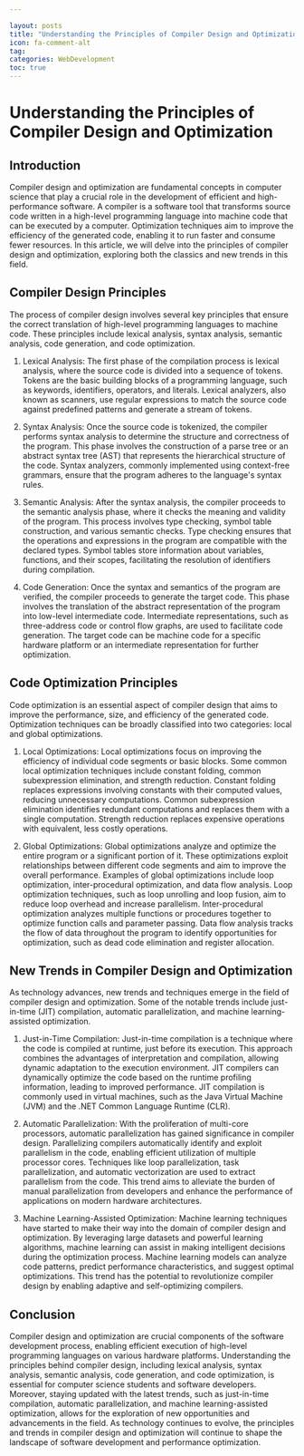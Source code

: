 ```yaml
---

layout: posts
title: "Understanding the Principles of Compiler Design and Optimization"
icon: fa-comment-alt
tag:      
categories: WebDevelopment
toc: true
---
```




# Understanding the Principles of Compiler Design and Optimization

## Introduction

Compiler design and optimization are fundamental concepts in computer science that play a crucial role in the development of efficient and high-performance software. A compiler is a software tool that transforms source code written in a high-level programming language into machine code that can be executed by a computer. Optimization techniques aim to improve the efficiency of the generated code, enabling it to run faster and consume fewer resources. In this article, we will delve into the principles of compiler design and optimization, exploring both the classics and new trends in this field.

## Compiler Design Principles

The process of compiler design involves several key principles that ensure the correct translation of high-level programming languages to machine code. These principles include lexical analysis, syntax analysis, semantic analysis, code generation, and code optimization.

1. Lexical Analysis: The first phase of the compilation process is lexical analysis, where the source code is divided into a sequence of tokens. Tokens are the basic building blocks of a programming language, such as keywords, identifiers, operators, and literals. Lexical analyzers, also known as scanners, use regular expressions to match the source code against predefined patterns and generate a stream of tokens.

2. Syntax Analysis: Once the source code is tokenized, the compiler performs syntax analysis to determine the structure and correctness of the program. This phase involves the construction of a parse tree or an abstract syntax tree (AST) that represents the hierarchical structure of the code. Syntax analyzers, commonly implemented using context-free grammars, ensure that the program adheres to the language's syntax rules.

3. Semantic Analysis: After the syntax analysis, the compiler proceeds to the semantic analysis phase, where it checks the meaning and validity of the program. This process involves type checking, symbol table construction, and various semantic checks. Type checking ensures that the operations and expressions in the program are compatible with the declared types. Symbol tables store information about variables, functions, and their scopes, facilitating the resolution of identifiers during compilation.

4. Code Generation: Once the syntax and semantics of the program are verified, the compiler proceeds to generate the target code. This phase involves the translation of the abstract representation of the program into low-level intermediate code. Intermediate representations, such as three-address code or control flow graphs, are used to facilitate code generation. The target code can be machine code for a specific hardware platform or an intermediate representation for further optimization.

## Code Optimization Principles

Code optimization is an essential aspect of compiler design that aims to improve the performance, size, and efficiency of the generated code. Optimization techniques can be broadly classified into two categories: local and global optimizations.

1. Local Optimizations: Local optimizations focus on improving the efficiency of individual code segments or basic blocks. Some common local optimization techniques include constant folding, common subexpression elimination, and strength reduction. Constant folding replaces expressions involving constants with their computed values, reducing unnecessary computations. Common subexpression elimination identifies redundant computations and replaces them with a single computation. Strength reduction replaces expensive operations with equivalent, less costly operations.

2. Global Optimizations: Global optimizations analyze and optimize the entire program or a significant portion of it. These optimizations exploit relationships between different code segments and aim to improve the overall performance. Examples of global optimizations include loop optimization, inter-procedural optimization, and data flow analysis. Loop optimization techniques, such as loop unrolling and loop fusion, aim to reduce loop overhead and increase parallelism. Inter-procedural optimization analyzes multiple functions or procedures together to optimize function calls and parameter passing. Data flow analysis tracks the flow of data throughout the program to identify opportunities for optimization, such as dead code elimination and register allocation.

## New Trends in Compiler Design and Optimization

As technology advances, new trends and techniques emerge in the field of compiler design and optimization. Some of the notable trends include just-in-time (JIT) compilation, automatic parallelization, and machine learning-assisted optimization.

1. Just-in-Time Compilation: Just-in-time compilation is a technique where the code is compiled at runtime, just before its execution. This approach combines the advantages of interpretation and compilation, allowing dynamic adaptation to the execution environment. JIT compilers can dynamically optimize the code based on the runtime profiling information, leading to improved performance. JIT compilation is commonly used in virtual machines, such as the Java Virtual Machine (JVM) and the .NET Common Language Runtime (CLR).

2. Automatic Parallelization: With the proliferation of multi-core processors, automatic parallelization has gained significance in compiler design. Parallelizing compilers automatically identify and exploit parallelism in the code, enabling efficient utilization of multiple processor cores. Techniques like loop parallelization, task parallelization, and automatic vectorization are used to extract parallelism from the code. This trend aims to alleviate the burden of manual parallelization from developers and enhance the performance of applications on modern hardware architectures.

3. Machine Learning-Assisted Optimization: Machine learning techniques have started to make their way into the domain of compiler design and optimization. By leveraging large datasets and powerful learning algorithms, machine learning can assist in making intelligent decisions during the optimization process. Machine learning models can analyze code patterns, predict performance characteristics, and suggest optimal optimizations. This trend has the potential to revolutionize compiler design by enabling adaptive and self-optimizing compilers.

## Conclusion

Compiler design and optimization are crucial components of the software development process, enabling efficient execution of high-level programming languages on various hardware platforms. Understanding the principles behind compiler design, including lexical analysis, syntax analysis, semantic analysis, code generation, and code optimization, is essential for computer science students and software developers. Moreover, staying updated with the latest trends, such as just-in-time compilation, automatic parallelization, and machine learning-assisted optimization, allows for the exploration of new opportunities and advancements in the field. As technology continues to evolve, the principles and trends in compiler design and optimization will continue to shape the landscape of software development and performance optimization.
